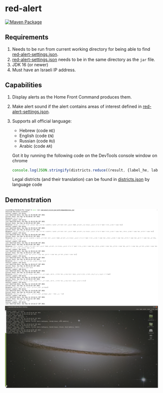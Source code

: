 # red-alert

[![Maven Package](https://github.com/ashr123/red-alert/actions/workflows/maven-publish.yml/badge.svg?branch=1.0.0)](https://github.com/ashr123/red-alert/actions/workflows/maven-publish.yml)

## Requirements

1. Needs to be run from current working directory for being able to
   find [red-alert-settings.json](red-alert-settings.json).
2. [red-alert-settings.json](red-alert-settings.json) needs to be in the same directory as the `jar` file.
3. JDK 16 (or newer)
4. Must have an Israeli IP address.

## Capabilities

1. Display alerts as the Home Front Command produces them.
2. Make alert sound if the alert contains areas of interest defined
   in [red-alert-settings.json](red-alert-settings.json).
3. Supports all official language:
	- Hebrew (code `HE`)
	- English (code `EN`)
	- Russian (code `RU`)
	- Arabic (code `AR`)

   Got it by running the following code on the DevTools console window on chrome
   ```javascript
   console.log(JSON.stringify(districts.reduce((result, {label_he, label}) => (result[label_he] = label, result), {})))
   ```

   Legal districts (and their translation) can be found in [districts.json](src/main/resources/districts.json) by
   language code

## Demonstration

![demo](pic.png "Demo")
![demo](pic2.png "Demo")
